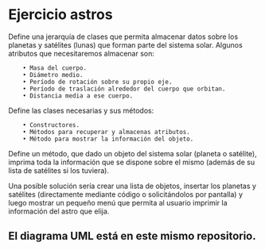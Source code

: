 # Ejercicio astros

Define una jerarquía de clases que permita almacenar datos sobre los planetas y satélites (lunas) que forman parte del sistema solar.
Algunos atributos que necesitaremos almacenar son:

        • Masa del cuerpo.
        • Diámetro medio.
        • Período de rotación sobre su propio eje.
        • Período de traslación alrededor del cuerpo que orbitan.
        • Distancia media a ese cuerpo.
        
Define las clases necesarias y sus métodos:
    
        • Constructores. 
        • Métodos para recuperar y almacenas atributos.
        • Método para mostrar la información del objeto.
    
Define un método, que dado un objeto del sistema solar (planeta o satélite), imprima toda la información que se dispone sobre el mismo (además de su lista de satélites si los tuviera).

Una posible solución sería crear una lista de objetos, insertar los planetas y satélites (directamente mediante código o solicitándolos por pantalla) y luego mostrar un pequeño menú que permita al usuario imprimir la información del astro que elija.

## El diagrama UML está en este mismo repositorio.
